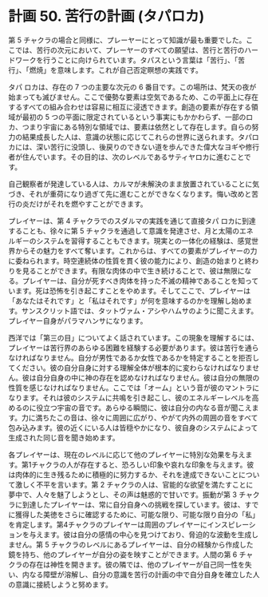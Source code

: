 # 計画 50. 苦行の計画 (タパロカ)

第 5 チャクラの場合と同様に、プレーヤーにとって知識が最も重要でした。ここでは、苦行の次元において、プレーヤーのすべての願望は、苦行と苦行のハードワークを行うことに向けられています。タパスという言葉は「苦行」、「苦行」、「燃焼」を意味します。これが自己否定瞑想の実践です。

タパ ロカは、存在の 7 つの主要な次元の 6 番目です。この場所は、梵天の夜が始まっても滅びません。ここで優勢な要素は空気であるため、この平面上に存在するすべての組み合わせは容易に相互に浸透できます。創造の要素が存在する領域が最初の 5 つの平面に限定されているという事実にもかかわらず、一部のロカ、つまり宇宙にある特別な領域では、要素は依然として存在します。自らの努力の結果成長した人は、意識の状態に応じてこれらの世界に送られます。タパロカには、深い苦行に没頭し、後戻りのできない道を歩んできた偉大なヨギや修行者が住んでいます。その目的は、次のレベルであるサティヤロカに進むことです。

自己観察者が発達している人は、カルマが未解決のまま放置されていることに気づき、それが重荷になり過ぎて先に進むことができなくなります。悔い改めと苦行の炎だけがそれを燃やすことができます。

プレイヤーは、第 4 チャクラでのスダルマの実践を通じて直接タパ ロカに到達することも、徐々に第 5 チャクラを通過して意識を発達させ、月と太陽のエネルギーのシステムを習得することもできます。現実との一体化の経験は、感覚世界からその魅力をすべて奪います。これからは、すべての要素がプレイヤーの力に委ねられます。時空連続体の性質を貫く彼の能力により、創造の始まりと終わりを見ることができます。有限な肉体の中で生き続けることで、彼は無限になる。プレイヤーは、自分が死すべき肉体を持った不滅の精神であることを知っています。死は恐怖を引き起こすことをやめます。そしてここで、プレイヤーは「あなたはそれです」と「私はそれです」が何を意味するのかを理解し始めます。サンスクリット語では、タットヴァム・アシやハムサのように聞こえます。プレイヤー自身がパラマハンサになります。

西洋では「第三の目」についてよく話されています。この現象を理解するには、プレイヤーは苦行界のあらゆる困難を経験する必要があります。彼は苦行を通らなければなりません。自分が男性であるか女性であるかを特定することを拒否してください。彼の自分自身に対する理解全体が根本的に変わらなければなりません。彼は自分自身の中に神の存在を認めなければなりません。彼は自分の無限の性質を感じなければなりません。ここでは「オーム」という音が彼のマントラになります。それは彼のシステムに共鳴を引き起こし、彼のエネルギーレベルを高めるのに役立つ宇宙の音です。あらゆる瞬間に、彼は自分の内なる音が聞こえます。力に満ちたこの音は、徐々に周囲に広がり、やがて内外の周囲の音をすべて包み込みます。彼の近くにいる人は皆穏やかになり、彼自身のシステムによって生成された同じ音を聞き始めます。

各プレイヤーは、現在のレベルに応じて他のプレイヤーに特別な効果を与えます。第1チャクラの人が存在すると、恐ろしい印象や哀れな印象を与えます。彼は肉体的に生き残るために積極的に努力するか、それを達成できないことについて激しく不平を言います。第 2 チャクラの人は、官能的な欲望を満たすことに夢中で、人々を魅了しようとし、その声は魅惑的で甘いです。振動が第 3 チャクラに到達したプレイヤーは、常に自分自身への挑戦を探しています。彼は、すでに獲得した美徳をさらに確認するために、可能な限り、可能な限り自分の「私」を肯定します。第4チャクラのプレイヤーは周囲のプレイヤーにインスピレーションを与えます。彼は自分の感情の中心を見つけており、脅迫的な波動を生成しません。第 5 チャクラのレベルにあるプレイヤーは、自分の経験から作成した鏡を持ち、他のプレイヤーが自分の姿を映すことができます。人間の第 6 チャクラの存在は神性を開きます。彼の隣では、他のプレイヤーが自己同一性を失い、内なる障壁が溶解し、自分の意識を苦行の計画の中で自分自身を確立した人の意識に接続しようと努めます。
